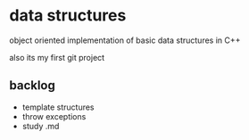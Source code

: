 # data structures  

object oriented implementation of basic data structures in C++  <!-- This is a comment -->

also its my first git project

## backlog
<ul>
    <li>template structures
    <li>throw exceptions
    <li>study .md
</ul>
